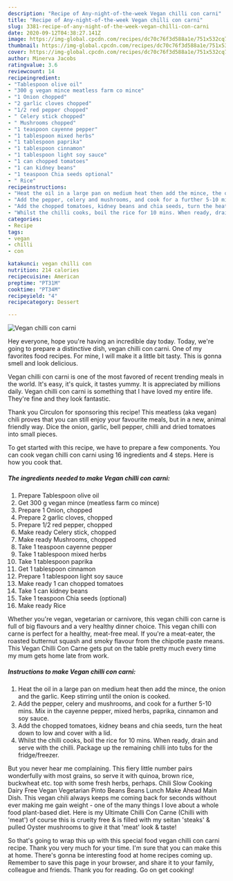 ```yaml
---
description: "Recipe of Any-night-of-the-week Vegan chilli con carni"
title: "Recipe of Any-night-of-the-week Vegan chilli con carni"
slug: 3381-recipe-of-any-night-of-the-week-vegan-chilli-con-carni
date: 2020-09-12T04:38:27.141Z
image: https://img-global.cpcdn.com/recipes/dc70c76f3d588a1e/751x532cq70/vegan-chilli-con-carni-recipe-main-photo.jpg
thumbnail: https://img-global.cpcdn.com/recipes/dc70c76f3d588a1e/751x532cq70/vegan-chilli-con-carni-recipe-main-photo.jpg
cover: https://img-global.cpcdn.com/recipes/dc70c76f3d588a1e/751x532cq70/vegan-chilli-con-carni-recipe-main-photo.jpg
author: Minerva Jacobs
ratingvalue: 3.6
reviewcount: 14
recipeingredient:
- "Tablespoon olive oil"
- "300 g vegan mince meatless farm co mince"
- "1 Onion chopped"
- "2 garlic cloves chopped"
- "1/2 red pepper chopped"
- " Celery stick chopped"
- " Mushrooms chopped"
- "1 teaspoon cayenne pepper"
- "1 tablespoon mixed herbs"
- "1 tablespoon paprika"
- "1 tablespoon cinnamon"
- "1 tablespoon light soy sauce"
- "1 can chopped tomatoes"
- "1 can kidney beans"
- "1 teaspoon Chia seeds optional"
- " Rice"
recipeinstructions:
- "Heat the oil in a large pan on medium heat then add the mince, the onion and the garlic. Keep stirring until the onion is cooked."
- "Add the pepper, celery and mushrooms, and cook for a further 5-10 mins. Mix in the cayenne pepper, mixed herbs, paprika, cinnamon and soy sauce."
- "Add the chopped tomatoes, kidney beans and chia seeds, turn the heat down to low and cover with a lid."
- "Whilst the chilli cooks, boil the rice for 10 mins. When ready, drain and serve with the chilli. Package up the remaining chilli into tubs for the fridge/freezer."
categories:
- Recipe
tags:
- vegan
- chilli
- con

katakunci: vegan chilli con 
nutrition: 214 calories
recipecuisine: American
preptime: "PT31M"
cooktime: "PT34M"
recipeyield: "4"
recipecategory: Dessert

---
```



![Vegan chilli con carni](https://img-global.cpcdn.com/recipes/dc70c76f3d588a1e/751x532cq70/vegan-chilli-con-carni-recipe-main-photo.jpg)

Hey everyone, hope you're having an incredible day today. Today, we're going to prepare a distinctive dish, vegan chilli con carni. One of my favorites food recipes. For mine, I will make it a little bit tasty. This is gonna smell and look delicious.

Vegan chilli con carni is one of the most favored of recent trending meals in the world. It's easy, it's quick, it tastes yummy. It is appreciated by millions daily. Vegan chilli con carni is something that I have loved my entire life. They're fine and they look fantastic.

Thank you Circulon for sponsoring this recipe! This meatless (aka vegan) chili proves that you can still enjoy your favourite meals, but in a new, animal friendly way. Dice the onion, garlic, bell pepper, chilli and dried tomatoes into small pieces.


To get started with this recipe, we have to prepare a few components. You can cook vegan chilli con carni using 16 ingredients and 4 steps. Here is how you cook that.

<!--inarticleads1-->

##### The ingredients needed to make Vegan chilli con carni:

1. Prepare Tablespoon olive oil
1. Get 300 g vegan mince (meatless farm co mince)
1. Prepare 1 Onion, chopped
1. Prepare 2 garlic cloves, chopped
1. Prepare 1/2 red pepper, chopped
1. Make ready  Celery stick, chopped
1. Make ready  Mushrooms, chopped
1. Take 1 teaspoon cayenne pepper
1. Take 1 tablespoon mixed herbs
1. Take 1 tablespoon paprika
1. Get 1 tablespoon cinnamon
1. Prepare 1 tablespoon light soy sauce
1. Make ready 1 can chopped tomatoes
1. Take 1 can kidney beans
1. Take 1 teaspoon Chia seeds (optional)
1. Make ready  Rice


Whether you&#39;re vegan, vegetarian or carnivore, this vegan chilli con carne is full of big flavours and a very healthy dinner choice. This vegan chilli con carne is perfect for a healthy, meat-free meal. If you&#39;re a meat-eater, the roasted butternut squash and smoky flavour from the chipotle paste means. This Vegan Chilli Con Carne gets put on the table pretty much every time my mum gets home late from work. 

<!--inarticleads2-->

##### Instructions to make Vegan chilli con carni:

1. Heat the oil in a large pan on medium heat then add the mince, the onion and the garlic. Keep stirring until the onion is cooked.
1. Add the pepper, celery and mushrooms, and cook for a further 5-10 mins. Mix in the cayenne pepper, mixed herbs, paprika, cinnamon and soy sauce.
1. Add the chopped tomatoes, kidney beans and chia seeds, turn the heat down to low and cover with a lid.
1. Whilst the chilli cooks, boil the rice for 10 mins. When ready, drain and serve with the chilli. Package up the remaining chilli into tubs for the fridge/freezer.


But you never hear me complaining. This fiery little number pairs wonderfully with most grains, so serve it with quinoa, brown rice, buckwheat etc. top with some fresh herbs, perhaps. Chili Slow Cooking Dairy Free Vegan Vegetarian Pinto Beans Beans Lunch Make Ahead Main Dish. This vegan chili always keeps me coming back for seconds without ever making me gain weight - one of the many things I love about a whole food plant-based diet. Here is my Ultimate Chilli Con Carne (Chilli with &#39;meat&#39;) of course this is cruelty free &amp; is filled with my seitan &#39;steaks&#39; &amp; pulled Oyster mushrooms to give it that &#39;meat&#39; look &amp; taste! 

So that's going to wrap this up with this special food vegan chilli con carni recipe. Thank you very much for your time. I'm sure that you can make this at home. There's gonna be interesting food at home recipes coming up. Remember to save this page in your browser, and share it to your family, colleague and friends. Thank you for reading. Go on get cooking!

